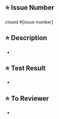 ## ⭐️ Issue Number
<!-- 작업한 이슈 번호를 명시해주세요 -->
closed #[issue-number]

## ⭐️ Description
<!-- 작업 내용에 대한 설명을 적어주세요 -->
- 

## ⭐️ Test Result
<!-- local에서 postman으로 요청한 결과를 첨부합니다 -->
- 

## ⭐️ To Reviewer
<!-- 리뷰 받고 싶은 포인트를 작성합니다 -->
- 